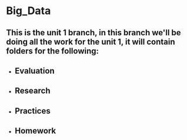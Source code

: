 # Big_Data

## This is the unit 1 branch, in this branch we'll be doing all the work for the unit 1, it will contain folders for the following:

* ## Evaluation

* ## Research

* ## Practices

* ## Homework
